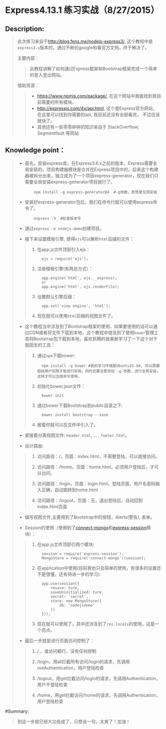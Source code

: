 # Express4.13.1 练习实战（8/27/2015）

## Description: 

> 此次练习来自于<http://blog.fens.me/nodejs-express3/>, 这个教程中是`express3.x`版本的，通过不断的google和看官方文档，终于解决了。
>
> 主要内容：
>
>> 此教程讲解了如何通过Express框架和Bootstrap框架完成一个简单的登入登出网站。
>
> 借助资源：
>
>> - <https://www.npmjs.com/package/>, 在这个网站中我能找到我目前需要的所有模块。
>> - <http://expressjs.com/4x/api.html>, 这个是Express官方网站，在这里可以找到你需要的api, 我目前还没有全部看完， 不过应该就快了。
>> - 其他还有一些零零碎碎的知识来自于 StackOverflow, Segmentfault 等网站

## Knowledge point：

> - 首先，安装express库。在Express3.6.x之前的版本，Express需要全局安装的，项目构建器模块是合并在Express项目中的，后来这个构建器被拆分出来，独立成为了一个项目express-generator，现在我们只需要全局安装express-generator项目就行了。
>
>           npm install -g express-generator@4  #-g参数，意思是全局安装
>
> - 安装好express-generator包后，我们在命令行就可以使用express命令了。
>
>           express -V  #检查版本号
>
> - 通过`express -e nodejs-demo`创建项目。
>
> - 接下来设置模板引擎, 使得`ejs`可以解析`html`后缀的文件：
>
>> 1. 在app.js文件顶部引入ejs：
>>
>>          ejs = require('ejs');
>>
>> 2. 注册模板引擎(有两总方式）：
>>
>>          app.engine('html', ejs.__express);
>>          or
>>          app.engine('html', ejs.renderFile);
>>
>> 3. 设置默认引擎后缀：
>>
>>          app.set('view engine', 'html');
>>
>> 4. 现在就可以使用`html`后缀的视图文件了。
>
> - 这个教程当中涉及到了Bootstrap框架的使用，如果要使用的话可以通过CDN或者将文件下载到本地，这个教程中提及到了使用`bower`管理工具将Bootstrap包下载到本地，喜欢折腾的我果断学习了一下这个对于我陌生的工具：
>
>> 1. 通过`npm`下载bower:
>>          
>>          npm install -g bower #我的学习环境是Ubuntu15.04, 所以需要超级用户权限才能进行安装。同时还要注意添加`-g`参数，进行全局安装，这样才可以当成命令使用。
>>
>> 2. 初始化bower.json文件：
>>
>>          bower init
>>
>> 3. 通过bower下载Bootstrap到public目录之下:
>>
>>          bower install bootstrap --save
>>
>> 4. 接着你就可以在文件中引入了。
>
> - 紧接着分离视图文件: `header.html`, ... , `footer.html`。
>
> - 设计路由:
>
>> 1. 访问路径：/，页面：index.html，不需要登陆，可以直接访问。
>>
>> 2. 访问路径：/home，页面：home.html，必须用户登陆后，才可以访问。
>>
>> 3. 访问路径：/login，页面：login.html，登陆页面，用户名密码输入正确，自动跳转到home.html
>>
>> 4. 访问路径：/logout，页面：无，退出登陆后，自动回到index.html页面
>
> - 编写视图文件,主要用到了Bootstrap中的按钮，Alerts(警告), 表单。
>
> - Session的使用（使用到了[connect-mongo](https://www.npmjs.com/package/connect-mongo)和[express-session](https://www.npmjs.com/package/express-session)模块）：
>
>> 1. 在app.js文件顶部引两个模块:
>>
>>          session = require('express-session');
>>          MongoStore = require('connect-mongo')(session);
>>
>> 2. 在application中使用(目前我也只会简单的使用，有很多的设置还不是很懂，还有待进一步的学习):
>>
>>          app.use(session({
>>              resave: ture,
>>              saveUninitialized: ture,
>>              secret: 'secret',
>>              store: new MongoStore({
>>                  db: 'nodejsdemo'
>>              })
>>          }));
>>
>> 3. 现在就可以使用了，其中还涉及到了`res.locals`的使用，这是一个亮点。
>
> - 最后一步就是进行页面访问控制了：
>
>> 1. / ，谁访问都行，没有任何控制
>>
>> 2. /login，用all拦截所有访问/login的请求，先调用notAuthentication，用户登陆检查
>>
>> 3. /logout，用get拦截访问/login的请求，先调用Authentication，用户不登陆检查
>>
>> 4. /home，用get拦截访问/home的请求，先调用Authentication，用户登陆检查
>

#Summary:

> 到这一步就已经大功告成了，只想说一句，太爽了！加油！

